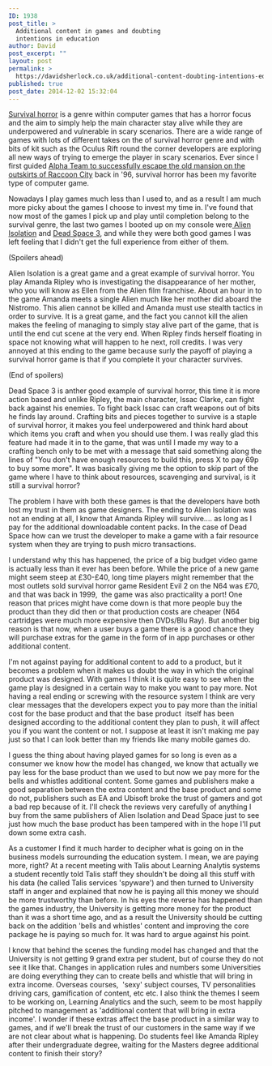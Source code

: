 ```yaml
---
ID: 1938
post_title: >
  Additional content in games and doubting
  intentions in education
author: David
post_excerpt: ""
layout: post
permalink: >
  https://davidsherlock.co.uk/additional-content-doubting-intentions-education/
published: true
post_date: 2014-12-02 15:32:04
---
```

<a href="http://en.wikipedia.org/wiki/Survival_horror">Survival horror</a> is a genre within computer games that has a horror focus and the aim to simply help the main character stay alive while they are underpowered and vulnerable in scary scenarios. There are a wide range of games with lots of different takes on the of survival horror genre and with bits of kit such as the Oculus Rift round the corner developers are exploring all new ways of trying to emerge the player in scary scenarios. Ever since I first guided <a href="http://en.wikipedia.org/wiki/Resident_Evil_(1996_video_game">Alpha Team to successfully escape the old mansion on the outskirts of Raccoon City</a> back in '96, survival horror has been my favorite type of computer game.

Nowadays I play games much less than I used to, and as a result I am much more picky about the games I choose to invest my time in. I've found that now most of the games I pick up and play until completion belong to the survival genre, the last two games I booted up on my console were<a href="http://en.wikipedia.org/wiki/Alien:_Isolation"> Alien Isolation</a> and <a href="http://en.wikipedia.org/wiki/Dead_Space_3">Dead Space 3</a>, and while they were both good games I was left feeling that I didn't get the full experience from either of them.

(Spoilers ahead)

Alien Isolation is a great game and a great example of survival horror. You play Amanda Ripley who is investigating the disappearance of her mother, who you will know as Ellen from the Alien film franchise. About an hour in to the game Amanda meets a single Alien much like her mother did aboard the Nistromo. This alien cannot be killed and Amanda must use stealth tactics in order to survive. It is a great game, and the fact you cannot kill the alien makes the feeling of managing to simply stay alive part of the game, that is until the end cut scene at the very end. When Ripley finds herself floating in space not knowing what will happen to he next, roll credits. I was very annoyed at this ending to the game because surly the payoff of playing a survival horror game is that if you complete it your character survives.

(End of spoilers)

Dead Space 3 is anther good example of survival horror, this time it is more action based and unlike Ripley, the main character, Issac Clarke, can fight back against his enemies. To fight back Issac can craft weapons out of bits he finds lay around. Crafting bits and pieces together to survive is a staple of survival horror, it makes you feel underpowered and think hard about which items you craft and when you should use them. I was really glad this feature had made it in to the game, that was until I made my way to a crafting bench only to be met with a message that said something along the lines of "You don't have enough resources to build this, press X to pay 69p to buy some more". It was basically giving me the option to skip part of the game where I have to think about resources, scavenging and survival, is it still a survival horror?

The problem I have with both these games is that the developers have both lost my trust in them as game designers. The ending to Alien Isolation was not an ending at all, I know that Amanda Ripley will survive.... as long as I pay for the additional downloadable content packs. In the case of Dead Space how can we trust the developer to make a game with a fair resource system when they are trying to push micro transactions.

I understand why this has happened, the price of a big budget video game is actually less than it ever has been before. While the price of a new game might seem steep at £30-£40, long time players might remember that the most outlets sold survival horror game Resident Evil 2 on the N64 was £70, and that was back in 1999,  the game was also practicality a port! One reason that prices might have come down is that more people buy the product than they did then or that production costs are cheaper (N64 cartridges were much more expensive then DVDs/Blu Ray). But another big reason is that now, when a user buys a game there is a good chance they will purchase extras for the game in the form of in app purchases or other additional content.

I'm not against paying for additional content to add to a product, but it becomes a problem when it makes us doubt the way in which the original product was designed. With games I think it is quite easy to see when the game play is designed in a certain way to make you want to pay more. Not having a real ending or screwing with the resource system I think are very clear messages that the developers expect you to pay more than the initial cost for the base product and that the base product  itself has been designed according to the additional content they plan to push, it will affect you if you want the content or not. I suppose at least it isn't making me pay just so that I can look better than my friends like many mobile games do.

I guess the thing about having played games for so long is even as a consumer we know how the model has changed, we know that actually we pay less for the base product than we used to but now we pay more for the bells and whistles additional content. Some games and publishers make a good separation between the extra content and the base product and some do not, publishers such as EA and Ubisoft broke the trust of gamers and got a bad rep because of it. I'll check the reviews very carefully of anything I buy from the same publishers of Alien Isolation and Dead Space just to see just how much the base product has been tampered with in the hope I'll put down some extra cash.

As a customer I find it much harder to decipher what is going on in the business models surrounding the education system. I mean, we are paying more, right? At a recent meeting with Talis about Learning Analytis systems a student recently told Talis staff they shouldn't be doing all this stuff with his data (he called Talis services 'spyware') and then turned to University staff in anger and explained that now he is paying all this money we should be more trustworthy than before. In his eyes the reverse has happened than the games industry, the University is getting more money for the product than it was a short time ago, and as a result the University should be cutting back on the addition 'bells and whistles' content and improving the core package he is paying so much for. It was hard to argue against his point.

I know that behind the scenes the funding model has changed and that the University is not getting 9 grand extra per student, but of course they do not see it like that. Changes in application rules and numbers some Universities are doing everything they can to create bells and whistle that will bring in extra income. Overseas courses,  'sexy' subject courses, TV personalities driving cars, gamification of content, etc etc. I also think the themes I seem to be working on, Learning Analytics and the such, seem to be most happily pitched to management as 'additional content that will bring in extra income'. I wonder if these extras affect the base product in a similar way to games, and if we'll break the trust of our customers in the same way if we are not clear about what is happening. Do students feel like Amanda Ripley after their undergraduate degree, waiting for the Masters degree additional content to finish their story?

&nbsp;

&nbsp;

&nbsp;
